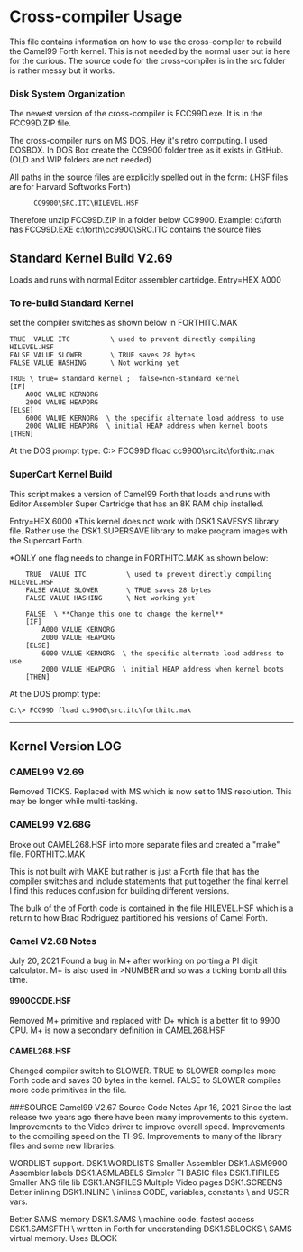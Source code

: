 # Cross-compiler Usage 

This file contains information on how to use the cross-compiler to rebuild
the Camel99 Forth kernel. This is not needed by the normal user but is here
for the curious. The source code for the cross-compiler is in the src
folder is rather messy but it works.

### Disk System Organization
The newest version of the cross-compiler is FCC99D.exe.
It is in the FCC99D.ZIP file.

The cross-compiler runs on MS DOS. Hey it's retro computing. I used DOSBOX.
In DOS Box create the CC9900 folder tree as it exists in GitHub.
(OLD and WIP folders are not needed)

All paths in the source files are explicitly spelled out in the form:
(.HSF files are for Harvard Softworks Forth)

          CC9900\SRC.ITC\HILEVEL.HSF

Therefore unzip FCC99D.ZIP in a folder below CC9900.
Example:
c:\forth             has FCC99D.EXE
c:\forth\cc9900\SRC.ITC      contains the source files

## Standard Kernel Build V2.69
Loads and runs with normal Editor assembler cartridge. Entry=HEX A000

### To re-build Standard Kernel
set the compiler switches as shown below in FORTHITC.MAK

```
TRUE  VALUE ITC          \ used to prevent directly compiling HILEVEL.HSF
FALSE VALUE SLOWER       \ TRUE saves 28 bytes
FALSE VALUE HASHING      \ Not working yet

TRUE \ true= standard kernel ;  false=non-standard kernel
[IF]
    A000 VALUE KERNORG
    2000 VALUE HEAPORG
[ELSE]
	6000 VALUE KERNORG  \ the specific alternate load address to use
	2000 VALUE HEAPORG  \ initial HEAP address when kernel boots
[THEN]
```
At the DOS prompt type: C:\> FCC99D  fload cc9900\src.itc\forthitc.mak

### SuperCart Kernel Build
This script makes a version of Camel99 Forth that loads and runs with Editor Assembler Super Cartridge that has an 8K RAM chip installed.

Entry=HEX 6000
*This kernel does not work with DSK1.SAVESYS library file.
 Rather use the DSK1.SUPERSAVE library to make program images with the Supercart Forth. 

*ONLY one flag needs to change in FORTHITC.MAK as shown below:

```
    TRUE  VALUE ITC          \ used to prevent directly compiling HILEVEL.HSF
    FALSE VALUE SLOWER       \ TRUE saves 28 bytes
    FALSE VALUE HASHING      \ Not working yet

    FALSE  \ **Change this one to change the kernel**
    [IF]
        A000 VALUE KERNORG
        2000 VALUE HEAPORG
    [ELSE]
		6000 VALUE KERNORG  \ the specific alternate load address to use
		2000 VALUE HEAPORG  \ initial HEAP address when kernel boots
    [THEN]
```

At the DOS prompt type:    
```
C:\> FCC99D fload cc9900\src.itc\forthitc.mak
```

*****************************************************
## Kernel Version LOG

### CAMEL99 V2.69 
Removed TICKS. Replaced with MS which is now set to 1MS resolution. 
This may be longer while multi-tasking. 

### CAMEL99 V2.68G
Broke out CAMEL268.HSF into more separate files and created a "make" file.
FORTHITC.MAK

This is not built with MAKE but rather is just a Forth file that has the
compiler switches and include statements that put together the final kernel.
I find this reduces confusion for building different versions.

The bulk of the of Forth code is contained in the file HILEVEL.HSF which is a
return to how Brad Rodriguez partitioned his versions of Camel Forth.

### Camel V2.68 Notes
July 20, 2021
Found a bug in M+ after working on porting a PI digit calculator.
M+ is also used in >NUMBER and so was a ticking bomb all this time.

#### 9900CODE.HSF  
Removed M+ primitive and replaced with D+ which is a better fit to 9900 CPU.
M+ is now a secondary definition in CAMEL268.HSF

#### CAMEL268.HSF
Changed compiler switch to SLOWER. TRUE to SLOWER compiles more Forth code and
saves 30 bytes in the kernel. FALSE to SLOWER compiles more code primitives in
the file.

###SOURCE Camel99 V2.67 Source Code Notes
Apr 16, 2021
Since the last release two years ago there have been many improvements to this system.
Improvements to the Video driver to improve overall speed.
Improvements to the compiling speed on the TI-99.
Improvements to many of the library files and some new libraries:

WORDLIST support.      DSK1.WORDLISTS
Smaller Assembler      DSK1.ASM9900
Assembler labels       DSK1.ASMLABELS
Simpler TI BASIC files DSK1.TIFILES  
Smaller ANS file lib   DSK1.ANSFILES
Multiple Video pages   DSK1.SCREENS
Better inlining        DSK1.INLINE   \ inlines CODE, variables, constants
                                     \ and USER vars.

Better SAMS memory    DSK1.SAMS      \ machine code. fastest access
                      DSK1.SAMSFTH   \ written in Forth for understanding
                      DSK1.SBLOCKS   \ SAMS virtual memory. Uses BLOCK
